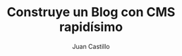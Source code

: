 ---
title: Construye un Blog con CMS rapidísimo
author: Juan Castillo
description: Te cuento cómo construimos el blog en el que lees este artículo sin un peso y en dos semanas
society: Computer
type: Blog
publishDate: 16 May 2022
layout: ../../../layouts/BlogPost.astro
# authorURL:
---